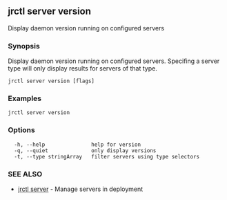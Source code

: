## jrctl server version

Display daemon version running on configured servers

### Synopsis

Display daemon version running on configured servers. Specifing a server type
will only display results for servers of that type.

```
jrctl server version [flags]
```

### Examples

```
jrctl server version
```

### Options

```
  -h, --help               help for version
  -q, --quiet              only display versions
  -t, --type stringArray   filter servers using type selectors
```

### SEE ALSO

* [jrctl server](jrctl_server.md)	 - Manage servers in deployment

